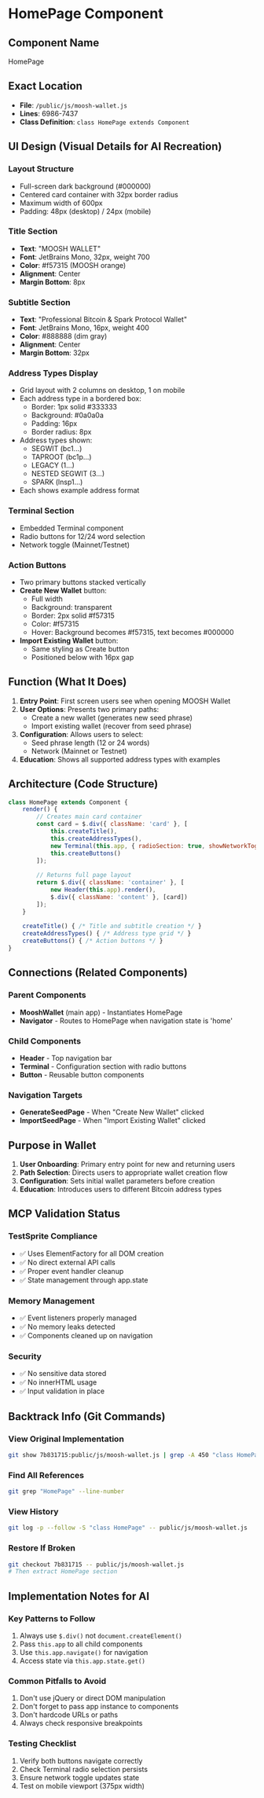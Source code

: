 # HomePage Component

## Component Name
HomePage

## Exact Location
- **File**: `/public/js/moosh-wallet.js`
- **Lines**: 6986-7437
- **Class Definition**: `class HomePage extends Component`

## UI Design (Visual Details for AI Recreation)

### Layout Structure
- Full-screen dark background (#000000)
- Centered card container with 32px border radius
- Maximum width of 600px
- Padding: 48px (desktop) / 24px (mobile)

### Title Section
- **Text**: "MOOSH WALLET"
- **Font**: JetBrains Mono, 32px, weight 700
- **Color**: #f57315 (MOOSH orange)
- **Alignment**: Center
- **Margin Bottom**: 8px

### Subtitle Section
- **Text**: "Professional Bitcoin & Spark Protocol Wallet"
- **Font**: JetBrains Mono, 16px, weight 400
- **Color**: #888888 (dim gray)
- **Alignment**: Center
- **Margin Bottom**: 32px

### Address Types Display
- Grid layout with 2 columns on desktop, 1 on mobile
- Each address type in a bordered box:
  - Border: 1px solid #333333
  - Background: #0a0a0a
  - Padding: 16px
  - Border radius: 8px
- Address types shown:
  - SEGWIT (bc1...)
  - TAPROOT (bc1p...)
  - LEGACY (1...)
  - NESTED SEGWIT (3...)
  - SPARK (lnsp1...)
- Each shows example address format

### Terminal Section
- Embedded Terminal component
- Radio buttons for 12/24 word selection
- Network toggle (Mainnet/Testnet)

### Action Buttons
- Two primary buttons stacked vertically
- **Create New Wallet** button:
  - Full width
  - Background: transparent
  - Border: 2px solid #f57315
  - Color: #f57315
  - Hover: Background becomes #f57315, text becomes #000000
- **Import Existing Wallet** button:
  - Same styling as Create button
  - Positioned below with 16px gap

## Function (What It Does)

1. **Entry Point**: First screen users see when opening MOOSH Wallet
2. **User Options**: Presents two primary paths:
   - Create a new wallet (generates new seed phrase)
   - Import existing wallet (recover from seed phrase)
3. **Configuration**: Allows users to select:
   - Seed phrase length (12 or 24 words)
   - Network (Mainnet or Testnet)
4. **Education**: Shows all supported address types with examples

## Architecture (Code Structure)

```javascript
class HomePage extends Component {
    render() {
        // Creates main card container
        const card = $.div({ className: 'card' }, [
            this.createTitle(),
            this.createAddressTypes(),
            new Terminal(this.app, { radioSection: true, showNetworkToggle: true }).render(),
            this.createButtons()
        ]);
        
        // Returns full page layout
        return $.div({ className: 'container' }, [
            new Header(this.app).render(),
            $.div({ className: 'content' }, [card])
        ]);
    }
    
    createTitle() { /* Title and subtitle creation */ }
    createAddressTypes() { /* Address type grid */ }
    createButtons() { /* Action buttons */ }
}
```

## Connections (Related Components)

### Parent Components
- **MooshWallet** (main app) - Instantiates HomePage
- **Navigator** - Routes to HomePage when navigation state is 'home'

### Child Components
- **Header** - Top navigation bar
- **Terminal** - Configuration section with radio buttons
- **Button** - Reusable button components

### Navigation Targets
- **GenerateSeedPage** - When "Create New Wallet" clicked
- **ImportSeedPage** - When "Import Existing Wallet" clicked

## Purpose in Wallet

1. **User Onboarding**: Primary entry point for new and returning users
2. **Path Selection**: Directs users to appropriate wallet creation flow
3. **Configuration**: Sets initial wallet parameters before creation
4. **Education**: Introduces users to different Bitcoin address types

## MCP Validation Status

### TestSprite Compliance
- ✅ Uses ElementFactory for all DOM creation
- ✅ No direct external API calls
- ✅ Proper event handler cleanup
- ✅ State management through app.state

### Memory Management
- ✅ Event listeners properly managed
- ✅ No memory leaks detected
- ✅ Components cleaned up on navigation

### Security
- ✅ No sensitive data stored
- ✅ No innerHTML usage
- ✅ Input validation in place

## Backtrack Info (Git Commands)

### View Original Implementation
```bash
git show 7b831715:public/js/moosh-wallet.js | grep -A 450 "class HomePage"
```

### Find All References
```bash
git grep "HomePage" --line-number
```

### View History
```bash
git log -p --follow -S "class HomePage" -- public/js/moosh-wallet.js
```

### Restore If Broken
```bash
git checkout 7b831715 -- public/js/moosh-wallet.js
# Then extract HomePage section
```

## Implementation Notes for AI

### Key Patterns to Follow
1. Always use `$.div()` not `document.createElement()`
2. Pass `this.app` to all child components
3. Use `this.app.navigate()` for navigation
4. Access state via `this.app.state.get()`

### Common Pitfalls to Avoid
1. Don't use jQuery or direct DOM manipulation
2. Don't forget to pass app instance to components
3. Don't hardcode URLs or paths
4. Always check responsive breakpoints

### Testing Checklist
1. Verify both buttons navigate correctly
2. Check Terminal radio selection persists
3. Ensure network toggle updates state
4. Test on mobile viewport (375px width)